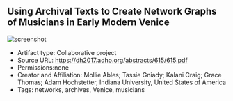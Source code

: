 ## Using Archival Texts to Create Network Graphs of Musicians in Early Modern Venice
![screenshot](file:///Users/electron/Desktop/IMG_0251.jpg)
* Artifact type: Collaborative project
* Source URL: https://dh2017.adho.org/abstracts/615/615.pdf
* Permissions:none
* Creator and Affiliation: Mollie Ables; Tassie Gniady; Kalani Craig; Grace Thomas; Adam Hochstetter, Indiana University, United States of America
* Tags: networks, archives, Venice, musicians
